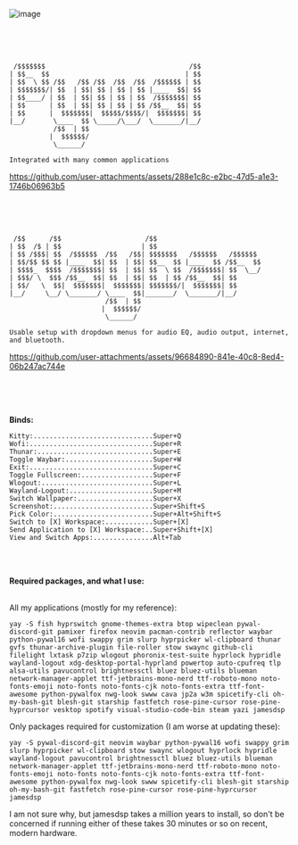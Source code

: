 ![image](https://github.com/user-attachments/assets/7b50bbbc-d009-456d-928f-7b2178db180b)

<br />
<br />
<br />

```
 /$$$$$$$                                    /$$
| $$__  $$                                  | $$
| $$  \ $$ /$$   /$$ /$$  /$$  /$$  /$$$$$$ | $$
| $$$$$$$/| $$  | $$| $$ | $$ | $$ |____  $$| $$
| $$____/ | $$  | $$| $$ | $$ | $$  /$$$$$$$| $$
| $$      | $$  | $$| $$ | $$ | $$ /$$__  $$| $$
| $$      |  $$$$$$$|  $$$$$/$$$$/|  $$$$$$$| $$
|__/       \____  $$ \_____/\___/  \_______/|__/
           /$$  | $$                            
          |  $$$$$$/                            
           \______/

Integrated with many common applications
```

https://github.com/user-attachments/assets/288e1c8c-e2bc-47d5-a1e3-1746b06963b5

<br />
<br />
<br />

```
 /$$      /$$                     /$$                          
| $$  /$ | $$                    | $$                          
| $$ /$$$| $$  /$$$$$$  /$$   /$$| $$$$$$$   /$$$$$$   /$$$$$$ 
| $$/$$ $$ $$ |____  $$| $$  | $$| $$__  $$ |____  $$ /$$__  $$
| $$$$_  $$$$  /$$$$$$$| $$  | $$| $$  \ $$  /$$$$$$$| $$  \__/
| $$$/ \  $$$ /$$__  $$| $$  | $$| $$  | $$ /$$__  $$| $$      
| $$/   \  $$|  $$$$$$$|  $$$$$$$| $$$$$$$/|  $$$$$$$| $$      
|__/     \__/ \_______/ \____  $$|_______/  \_______/|__/      
                        /$$  | $$                              
                       |  $$$$$$/                              
                        \______/

Usable setup with dropdown menus for audio EQ, audio output, internet, and bluetooth.
```

https://github.com/user-attachments/assets/96684890-841e-40c8-8ed4-06b247ac744e

<br />
<br />
<br />

**Binds:**

```
Kitty:..............................Super+Q
Wofi:...............................Super+R
Thunar:.............................Super+E
Toggle Waybar:......................Super+W
Exit:...............................Super+C
Toggle Fullscreen:..................Super+F
Wlogout:............................Super+L
Wayland-Logout:.....................Super+M
Switch Wallpaper:...................Super+X
Screenshot:.........................Super+Shift+S
Pick Color:.........................Super+Alt+Shift+S
Switch to [X] Workspace:............Super+[X]
Send Application to [X] Workspace:..Super+Shift+[X]
View and Switch Apps:...............Alt+Tab
```

<br />
<br />

**Required packages, and what I use:**

<br />
All my applications (mostly for my reference):

```
yay -S fish hyprswitch gnome-themes-extra btop wipeclean pywal-discord-git pamixer firefox neovim pacman-contrib reflector waybar python-pywal16 wofi swappy grim slurp hyprpicker wl-clipboard thunar gvfs thunar-archive-plugin file-roller stow swaync github-cli filelight lxtask p7zip wlogout phoronix-test-suite hyprlock hypridle wayland-logout xdg-desktop-portal-hyprland powertop auto-cpufreq tlp alsa-utils pavucontrol brightnessctl bluez bluez-utils blueman network-manager-applet ttf-jetbrains-mono-nerd ttf-roboto-mono noto-fonts-emoji noto-fonts noto-fonts-cjk noto-fonts-extra ttf-font-awesome python-pywalfox nwg-look swww cava jp2a w3m spicetify-cli oh-my-bash-git blesh-git starship fastfetch rose-pine-cursor rose-pine-hyprcursor vesktop spotify visual-studio-code-bin steam yazi jamesdsp
```

Only packages required for customization (I am worse at updating these):

```
yay -S pywal-discord-git neovim waybar python-pywal16 wofi swappy grim slurp hyprpicker wl-clipboard stow swaync wlogout hyprlock hypridle wayland-logout pavucontrol brightnessctl bluez bluez-utils blueman network-manager-applet ttf-jetbrains-mono-nerd ttf-roboto-mono noto-fonts-emoji noto-fonts noto-fonts-cjk noto-fonts-extra ttf-font-awesome python-pywalfox nwg-look swww spicetify-cli blesh-git starship oh-my-bash-git fastfetch rose-pine-cursor rose-pine-hyprcursor jamesdsp
```

I am not sure why, but jamesdsp takes a million years to install, so don't be concerned if running either of these takes 30 minutes or so on recent, modern hardware.
